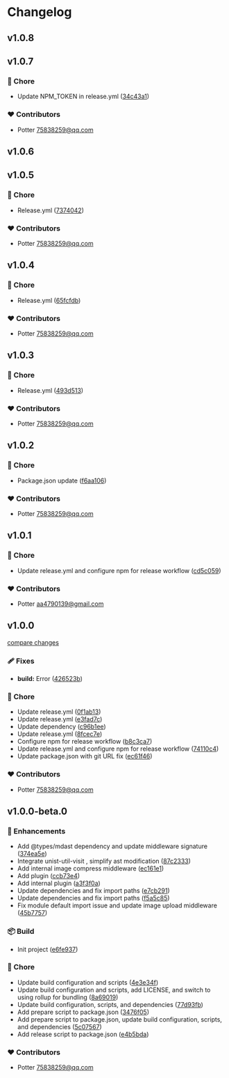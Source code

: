 # Changelog


## v1.0.8

## v1.0.7


### 🏡 Chore

- Update NPM_TOKEN in release.yml ([34c43a1](https://github.com/yxw007/artipub/commit/34c43a1))

### ❤️ Contributors

- Potter <75838259@qq.com>

## v1.0.6

## v1.0.5


### 🏡 Chore

- Release.yml ([7374042](https://github.com/yxw007/artipub/commit/7374042))

### ❤️ Contributors

- Potter <75838259@qq.com>

## v1.0.4


### 🏡 Chore

- Release.yml ([65fcfdb](https://github.com/yxw007/artipub/commit/65fcfdb))

### ❤️ Contributors

- Potter <75838259@qq.com>

## v1.0.3


### 🏡 Chore

- Release.yml ([493d513](https://github.com/yxw007/artipub/commit/493d513))

### ❤️ Contributors

- Potter <75838259@qq.com>

## v1.0.2


### 🏡 Chore

- Package.json update ([f6aa106](https://github.com/yxw007/artipub/commit/f6aa106))

### ❤️ Contributors

- Potter <75838259@qq.com>

## v1.0.1


### 🏡 Chore

- Update release.yml and configure npm for release workflow ([cd5c059](https://github.com/yxw007/artipub/commit/cd5c059))

### ❤️ Contributors

- Potter <aa4790139@gmail.com>

## v1.0.0

[compare changes](https://github.com/yxw007/artipub/compare/v1.0.0...v1.0.0)

### 🩹 Fixes

- **build:** Error ([426523b](https://github.com/yxw007/artipub/commit/426523b))

### 🏡 Chore

- Update release.yml ([0f1ab13](https://github.com/yxw007/artipub/commit/0f1ab13))
- Update release.yml ([e3fad7c](https://github.com/yxw007/artipub/commit/e3fad7c))
- Update dependency ([c96b1ee](https://github.com/yxw007/artipub/commit/c96b1ee))
- Update release.yml ([8fcec7e](https://github.com/yxw007/artipub/commit/8fcec7e))
- Configure npm for release workflow ([b8c3ca7](https://github.com/yxw007/artipub/commit/b8c3ca7))
- Update release.yml and configure npm for release workflow ([74110c4](https://github.com/yxw007/artipub/commit/74110c4))
- Update package.json with git URL fix ([ec61f46](https://github.com/yxw007/artipub/commit/ec61f46))

### ❤️ Contributors

- Potter <75838259@qq.com>

## v1.0.0-beta.0


### 🚀 Enhancements

- Add @types/mdast dependency and update middleware signature ([374ea5e](https://github.com/yxw007/artipub/commit/374ea5e))
- Integrate unist-util-visit , simplify ast modification ([87c2333](https://github.com/yxw007/artipub/commit/87c2333))
- Add internal image compress middleware ([ec161e1](https://github.com/yxw007/artipub/commit/ec161e1))
- Add plugin ([ccb73e4](https://github.com/yxw007/artipub/commit/ccb73e4))
- Add internal plugin ([a3f3f0a](https://github.com/yxw007/artipub/commit/a3f3f0a))
- Update dependencies and fix import paths ([e7cb291](https://github.com/yxw007/artipub/commit/e7cb291))
- Update dependencies and fix import paths ([f5a5c85](https://github.com/yxw007/artipub/commit/f5a5c85))
- Fix module default import issue and update image upload middleware ([45b7757](https://github.com/yxw007/artipub/commit/45b7757))

### 📦 Build

- Init project ([e6fe937](https://github.com/yxw007/artipub/commit/e6fe937))

### 🏡 Chore

- Update build configuration and scripts ([4e3e34f](https://github.com/yxw007/artipub/commit/4e3e34f))
- Update build configuration and scripts, add LICENSE, and switch to using rollup for bundling ([8a69019](https://github.com/yxw007/artipub/commit/8a69019))
- Update build configuration, scripts, and dependencies ([77d93fb](https://github.com/yxw007/artipub/commit/77d93fb))
- Add prepare script to package.json ([3476f05](https://github.com/yxw007/artipub/commit/3476f05))
- Add prepare script to package.json, update build configuration, scripts, and dependencies ([5c07567](https://github.com/yxw007/artipub/commit/5c07567))
- Add release script to package.json ([e4b5bda](https://github.com/yxw007/artipub/commit/e4b5bda))

### ❤️ Contributors

- Potter <75838259@qq.com>

